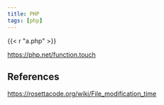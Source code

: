 ```yaml
---
title: PHP
tags: [php]
---
```


{{< r "a.php" >}}

<https://php.net/function.touch>

## References

<https://rosettacode.org/wiki/File_modification_time>
